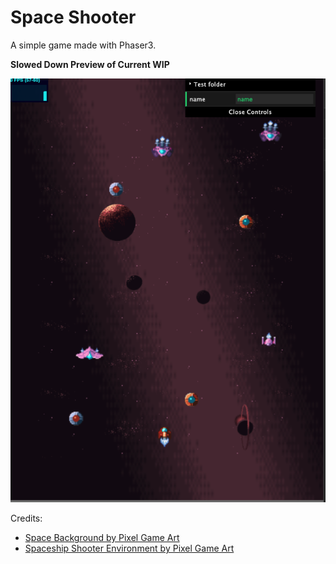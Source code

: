# Space Shooter

A simple game made with Phaser3.

**Slowed Down Preview of Current WIP**

![Preview](./src/assets/images/demo/preview.png)

Credits:
- [Space Background by Pixel Game Art](http://pixelgameart.org/web/portfolio/space-background/)
- [Spaceship Shooter Environment by Pixel Game Art](http://pixelgameart.org/web/portfolio/spaceship-shooter-environment/)
